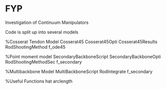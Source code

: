 # FYP
Investigation of Continuum Manipulators

Code is split up into several models

%Cosserat Tendon Model
Cosserat45
Cosserat45Opti
Cosserat45Results
RodShootingMethod
f_ode45

%Point moment model
SecondaryBackboneScript
SecondaryBackboneOpti
RodShootingMethodSec
f_secondary

%Multibackbone Model
MultiBackboneScript
RodIntegrate
f_secondary

%Useful Functions
hat
arclength
